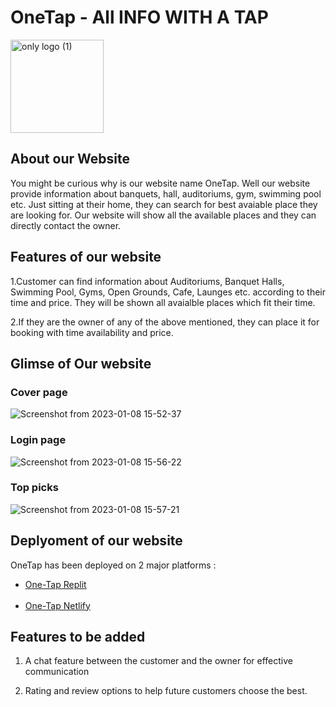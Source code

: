 # OneTap - All INFO WITH A TAP

<img width="149" alt="only logo (1)" src="https://user-images.githubusercontent.com/100759293/211190034-89b6e797-51f8-4c5f-941d-4a4bdae9a1f5.png">

## About our  Website
You might be curious why is our website name OneTap. Well our website provide information about banquets, hall, auditoriums, gym, swimming pool etc.
Just sitting at their home, they can search for best avaiable place they are looking for. Our website will show all the available places and they can 
directly contact the owner.

## Features of our website
1.Customer can find information about  Auditoriums, Banquet Halls, Swimming Pool, Gyms, Open Grounds, Cafe, Launges etc. 
according to their time and price. They will be shown all avaialble places which fit their time.

2.If they are the owner of any of the above mentioned, they can place it for booking with time availability and price.

## Glimse of Our website

### Cover page
![Screenshot from 2023-01-08 15-52-37](https://user-images.githubusercontent.com/100759293/211190958-0f6b0613-20bc-4e2c-8577-e7b2657ae4e4.png)

### Login page
![Screenshot from 2023-01-08 15-56-22](https://user-images.githubusercontent.com/100759293/211191097-8f907e02-048c-4d35-8e92-419b62823612.png)

### Top picks
![Screenshot from 2023-01-08 15-57-21](https://user-images.githubusercontent.com/100759293/211191159-33e5b642-01eb-4913-9f19-3dd3fa1968ff.png)

## Deplyoment of our website

OneTap has been deployed on 2 major platforms :<br/>
<ul><li><a href="https://onetap-for-replit.nikhilaks.repl.co/">One-Tap Replit</a></li>
</br>
<li><a href="https://onetap1234.netlify.app/">One-Tap Netlify</a></li></ul>


## Features to  be added 
1. A chat feature between the customer and the owner for effective communication

2. Rating and review options to help future customers choose the best.

